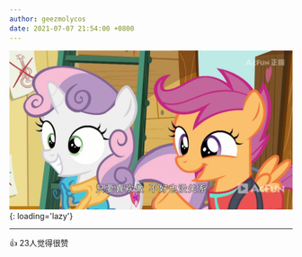 ```yaml
---
author: geezmolycos
date: 2021-07-07 21:54:00 +0800
---
```


![](/assets/images/qq-zone/2021-07-07-pony.jpg){: loading='lazy'}

---
👍 23人觉得很赞
